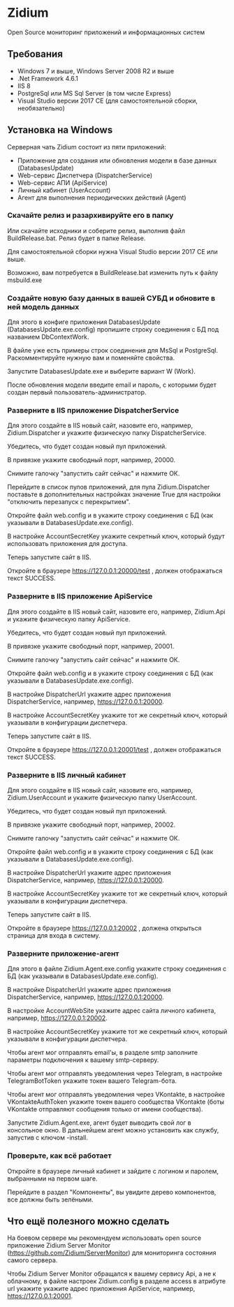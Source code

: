 # Zidium
Open Source мониторинг приложений и информационных систем

## Требования
- Windows 7 и выше, Windows Server 2008 R2 и выше
- .Net Framework 4.6.1
- IIS 8
- PostgreSql или MS Sql Server (в том числе Express) 
- Visual Studio версии 2017 CE (для самостоятельной сборки, необязательно)

## Установка на Windows
Серверная чать Zidium состоит из пяти приложений:
- Приложение для создания или обновления модели в базе данных (DatabasesUpdate)
- Web-сервис Диспетчера (DispatcherService)
- Web-сервис АПИ (ApiService)
- Личный кабинет (UserAccount)
- Агент для выполнения периодических действий (Agent)

### Скачайте релиз и разархивируйте его в папку
Или скачайте исходники и соберите релиз, выполнив файл BuildRelease.bat. Релиз будет в папке Release.

Для самостоятельной сборки нужна Visual Studio версии 2017 CE или выше.

Возможно, вам потребуется в BuildRelease.bat изменить путь к файлу msbuild.exe

### Создайте новую базу данных в вашей СУБД и обновите в ней модель данных
Для этого  в конфиге приложения DatabasesUpdate (DatabasesUpdate.exe.config) пропишите строку соединения с БД под названием DbContextWork.

В файле уже есть примеры строк соединения для MsSql и PostgreSql. Раскомментируйте нужную вам и поменяйте свойства.

Запустите DatabasesUpdate.exe и выберите вариант W (Work).

После обновления модели введите email и пароль, с которыми будет создан первый пользователь-администратор.

### Разверните в IIS приложение DispatcherService
Для этого создайте в IIS новый сайт, назовите его, например, Zidium.Dispatcher и укажите физическую папку DispatcherService.

Убедитесь, что будет создан новый пул приложений.

В привязке укажите свободный порт, например, 20000.

Снимите галочку "запустить сайт сейчас" и нажмите ОК.

Перейдите в список пулов приложений, для пула Zidium.Dispatcher поставьте в дополнительных настройках значение True для настройки "отключить перезапуск с перекрытием".

Откройте файл web.config и в укажите строку соединения с БД (как указывали в DatabasesUpdate.exe.config).

В настройке AccountSecretKey укажите секретный ключ, который будут использовать приложения для доступа.

Теперь запустите сайт в IIS.

Откройте в браузере https://127.0.0.1:20000/test , должен отображаться текст SUCCESS.

### Разверните в IIS приложение ApiService
Для этого создайте в IIS новый сайт, назовите его, например, Zidium.Api и укажите физическую папку ApiService.

Убедитесь, что будет создан новый пул приложений.

В привязке укажите свободный порт, например, 20001.

Снимите галочку "запустить сайт сейчас" и нажмите ОК.

Откройте файл web.config и в укажите строку соединения с БД (как указывали в DatabasesUpdate.exe.config).

В настройке DispatcherUrl укажите адрес приложения DispatcherService, например, https://127.0.0.1:20000.

В настройке AccountSecretKey укажите тот же секретный ключ, который указывали в конфигурации диспетчера.

Теперь запустите сайт в IIS.

Откройте в браузере https://127.0.0.1:20001/test , должен отображаться текст SUCCESS.

### Разверните в IIS личный кабинет
Для этого создайте в IIS новый сайт, назовите его, например, Zidium.UserAccount и укажите физическую папку UserAccount.

Убедитесь, что будет создан новый пул приложений.

В привязке укажите свободный порт, например, 20002.

Снимите галочку "запустить сайт сейчас" и нажмите ОК.

Откройте файл web.config и в укажите строку соединения с БД (как указывали в DatabasesUpdate.exe.config).

В настройке DispatcherUrl укажите адрес приложения DispatcherService, например, https://127.0.0.1:20000.

В настройке AccountSecretKey укажите тот же секретный ключ, который указывали в конфигурации диспетчера.

Теперь запустите сайт в IIS.

Откройте в браузере https://127.0.0.1:20002 , должена открыться страница для входа в систему.

### Разверните приложение-агент
Для этого в файле Zidium.Agent.exe.config укажите строку соединения с БД (как указывали в DatabasesUpdate.exe.config).

В настройке DispatcherUrl укажите адрес приложения DispatcherService, например, https://127.0.0.1:20000.

В настройке AccountWebSite укажите адрес сайта личного кабинета, например, https://127.0.0.1:20002.

В настройке AccountSecretKey укажите тот же секретный ключ, который указывали в конфигурации диспетчера.

Чтобы агент мог отправлять email'ы, в разделе smtp заполните параметры подключения к вашему smtp-серверу.

Чтобы агент мог отправлять уведомления через Telegram, в настройке TelegramBotToken укажите токен вашего Telegram-бота.

Чтобы агент мог отправлять уведомления через VKontakte, в настройке VKontakteAuthToken укажите токен вашего сообщества VKontakte (боты VKontakte отправляют сообщения только от имени сообщества).

Запустите Zidium.Agent.exe, агент будет выводить свой лог в консольное окно. В дальнейшем агент можно установить как службу, запустив с ключом -install.

### Проверьте, как всё работает
Откройте в браузере личный кабинет и зайдите с логином и паролем, выбранными на первом шаге.

Перейдите в раздел "Компоненты", вы увидите дерево компонентов, все должны быть зелёными.

## Что ещё полезного можно сделать
На боевом сервере мы рекомендуем использовать open source приложение Zidium Server Monitor (https://github.com/Zidium/ServerMonitor) для мониторинга состояния самого сервера.

Чтобы Zidium Server Monitor обращался к вашему сервису Api, а не к облачному, в файле настроек Zidium.config в разделе access в атрибуте url укажите укажите адрес приложения ApiService, например, https://127.0.0.1:20001.
